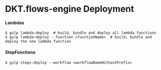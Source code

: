 # DKT.flows-engine Deployment

#### Lambdas

```shell
$ gulp lambda:deploy  # build, bundle and deploy all lambda functions
$ gulp lambda:deploy --function <functionName>  # build, bundle and deploy the one lambda function
```

#### StepFunctions

```shell
$ gulp steps:deploy --workflow <workflowNameWithoutPrefix>
```
